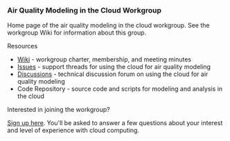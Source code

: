 ### Air Quality Modeling in the Cloud Workgroup

Home page of the air quality modeling in the cloud workgroup. See the workgroup Wiki for information about this group.

Resources

* [Wiki](https://github.com/CMASCenter/modeling-in-the-cloud/wiki) - workgroup charter, membership, and meeting minutes
* [Issues](https://github.com/CMASCenter/modeling-in-the-cloud/issues) - support threads for using the cloud for air quality modeling
* [Discussions](https://github.com/CMASCenter/modeling-in-the-cloud/discussions) - technical discussion forum on using the cloud for air quality modeling
* Code Repository - source code and scripts for modeling and analysis in the cloud

Interested in joining the workgroup? 

[Sign up here](https://forms.gle/XmK3bfRn41ZyayjPA).  You'll be asked to answer a few questions about your interest and level of experience with cloud computing. 
